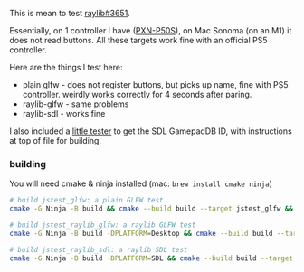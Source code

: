 This is mean to test [raylib#3651](https://github.com/raysan5/raylib/issues/3651).

Essentially, on 1 controller I have ([PXN-P50S](https://www.e-pxn.com/products/gaming-controller/pxn-p50s)), on Mac Sonoma (on an M1) it does not read buttons. All these targets work fine with an official PS5 controller.

Here are the things I test here:

- plain glfw - does not register buttons, but picks up name, fine with PS5 controller. weirdly works correctly for 4 seconds after paring.
- raylib-glfw - same problems
- raylib-sdl - works fine

I also included a [little tester](https://github.com/konsumer/raylib-3651/blob/main/src/sdl2-joystick.c) to get the SDL GamepadDB ID, with instructions at top of file for building.

### building

You will need cmake & ninja installed (mac: `brew install cmake ninja`)

```bash
# build jstest_glfw: a plain GLFW test
cmake -G Ninja -B build && cmake --build build --target jstest_glfw && jstest_glfw

# build jstest_raylib_glfw: a raylib GLFW test
cmake -G Ninja -B build -DPLATFORM=Desktop && cmake --build build --target jstest_raylib_glfw && ./jstest_raylib_glfw

# build jstest_raylib_sdl: a raylib SDL test
cmake -G Ninja -B build -DPLATFORM=SDL && cmake --build build --target jstest_raylib_sdl && ./jstest_raylib_sdl
```
